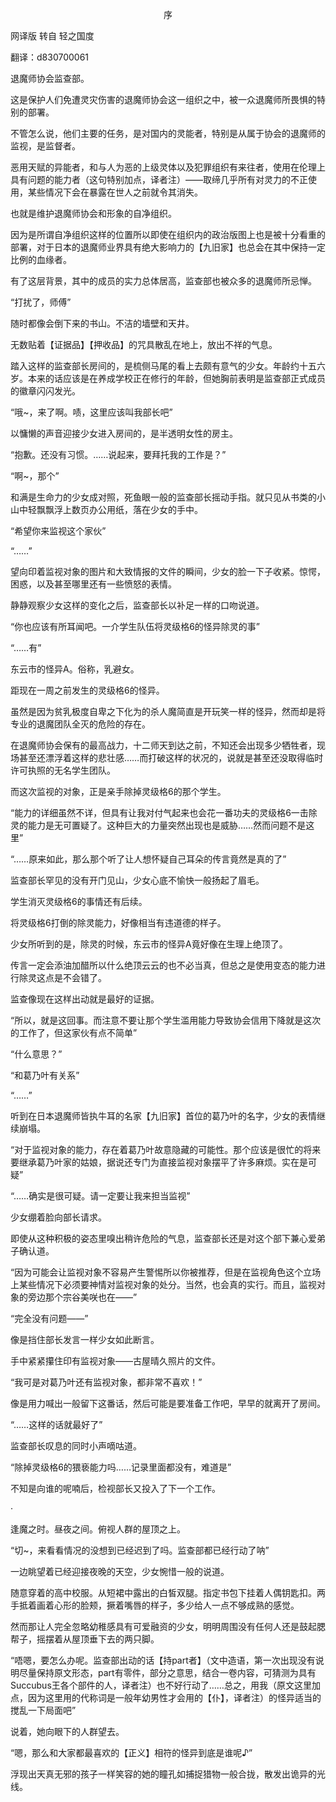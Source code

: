 <p align="center">序</p>

网译版 转自 轻之国度

翻译：d830700061

退魔师协会监查部。

这是保护人们免遭灵灾伤害的退魔师协会这一组织之中，被一众退魔师所畏惧的特别的部署。

不管怎么说，他们主要的任务，是对国内的灵能者，特别是从属于协会的退魔师的监视，是监督者。

恶用天赋的异能者，和与人为恶的上级灵体以及犯罪组织有来往者，使用在伦理上具有问题的能力者（这句特别加点，译者注）——取缔几乎所有对灵力的不正使用，某些情况下会在暴露在世人之前就令其消失。

也就是维护退魔师协会和形象的自净组织。

因为是所谓自净组织这样的位置所以即使在组织内的政治版图上也是被十分看重的部署，对于日本的退魔师业界具有绝大影响力的【九旧家】也总会在其中保持一定比例的血缘者。

有了这层背景，其中的成员的实力总体居高，监查部也被众多的退魔师所忌惮。

“打扰了，师傅”

随时都像会倒下来的书山。不洁的墙壁和天井。

无数贴着【证据品】【押收品】的咒具散乱在地上，放出不祥的气息。

踏入这样的监查部长房间的，是梳侧马尾的看上去颇有意气的少女。年龄约十五六岁。本来的话应该是在养成学校正在修行的年龄，但她胸前表明是监查部正式成员的徽章闪闪发光。

“哦~，来了啊。啧，这里应该叫我部长吧”

以慵懒的声音迎接少女进入房间的，是半透明女性的房主。

“抱歉。还没有习惯。……说起来，要拜托我的工作是？”

“啊~，那个”

和满是生命力的少女成对照，死鱼眼一般的监查部长摇动手指。就只见从书类的小山中轻飘飘浮上数页办公用纸，落在少女的手中。

“希望你来监视这个家伙”

“……”

望向印着监视对象的图片和大致情报的文件的瞬间，少女的脸一下子收紧。惊愕，困惑，以及甚至哪里还有一些愤怒的表情。

静静观察少女这样的变化之后，监查部长以补足一样的口吻说道。

“你也应该有所耳闻吧。一介学生队伍将灵级格6的怪异除灵的事”

“……有”

东云市的怪异A。俗称，乳避女。

距现在一周之前发生的灵级格6的怪异。

虽然是因为贫乳极度自卑之下化为的杀人魔简直是开玩笑一样的怪异，然而却是将专业的退魔团队全灭的危险的存在。

在退魔师协会保有的最高战力，十二师天到达之前，不知还会出现多少牺牲者，现场甚至还漂浮着这样的悲壮感……而打破这样的状况的，说就是甚至还没取得临时许可执照的无名学生团队。

而这次监视的对象，正是亲手除掉灵级格6的那个学生。

“能力的详细虽然不详，但具有让我对付气起来也会花一番功夫的灵级格6一击除灵的能力是无可置疑了。这种巨大的力量突然出现也是威胁……然而问题不是这里”

“……原来如此，那么那个听了让人想怀疑自己耳朵的传言竟然是真的了”

监查部长罕见的没有开门见山，少女心底不愉快一般扬起了眉毛。

学生消灭灵级格6的事情还有后续。

将灵级格6打倒的除灵能力，好像相当有违道德的样子。

少女所听到的是，除灵的时候，东云市的怪异A竟好像在生理上绝顶了。

传言一定会添油加醋所以什么绝顶云云的也不必当真，但总之是使用变态的能力进行除灵这点是不会错了。

监查像现在这样出动就是最好的证据。

“所以，就是这回事。而注意不要让那个学生滥用能力导致协会信用下降就是这次的工作了，但这家伙有点不简单”

“什么意思？”

“和葛乃叶有关系”

“……”

听到在日本退魔师皆执牛耳的名家【九旧家】首位的葛乃叶的名字，少女的表情继续崩塌。

“对于监视对象的能力，存在着葛乃叶故意隐藏的可能性。那个应该是很忙的将来要继承葛乃叶家的姑娘，据说还专门为直接监视对象摆平了许多麻烦。实在是可疑”

“……确实是很可疑。请一定要让我来担当监视”

少女绷着脸向部长请求。

即使从这种积极的姿态里嗅出稍许危险的气息，监查部长还是对这个部下兼心爱弟子确认道。

“因为可能会让监视对象不容易产生警惕所以你被推荐，但是在监视角色这个立场上某些情况下必须要神情对监视对象的处分。当然，也会真的实行。而且，监视对象的旁边那个宗谷美咲也在——”

“完全没有问题——”

像是挡住部长发言一样少女如此断言。

手中紧紧攥住印有监视对象——古屋晴久照片的文件。

“我可是对葛乃叶还有监视对象，都非常不喜欢！”

像是用力喊出一般留下这番话，然后可能是要准备工作吧，早早的就离开了房间。

“……这样的话就最好了”

监查部长叹息的同时小声嘀咕道。

“除掉灵级格6的猥亵能力吗……记录里面都没有，难道是”

不知是向谁的呢喃后，检视部长又投入了下一个工作。

·

逢魔之时。昼夜之间。俯视人群的屋顶之上。

“切~，来看看情况的没想到已经迟到了吗。监查部都已经行动了呐”

一边眺望着已经迎接夜晚的天空，少女惋惜一般的说道。

随意穿着的高中校服。从短裙中露出的白皙双腿。指定书包下挂着人偶钥匙扣。两手抵着画着心形的脸颊，撅着嘴唇的样子，多少给人一点不够成熟的感觉。

然而那让人完全忽略幼稚感具有可爱融资的少女，明明周围没有任何人还是鼓起腮帮子，摇摆着从屋顶垂下去的两只脚。

“唔嗯，要怎么办呢。监查部出动的话【持part者】（文中造语，第一次出现没有说明尽量保持原文形态，part有零件，部分之意思，结合一卷内容，可猜测为具有Succubus王各个部件的人，译者注）也不好行动了……总之，用我（原文这里加点，因为这里用的代称词是一般年幼男性才会用的【仆】，译者注）的怪异适当的搅乱一下局面吧”

说着，她向眼下的人群望去。

“嗯，那么和大家都最喜欢的【正义】相符的怪异到底是谁呢♪”

浮现出天真无邪的孩子一样笑容的她的瞳孔如捕捉猎物一般合拢，散发出诡异的光线。

